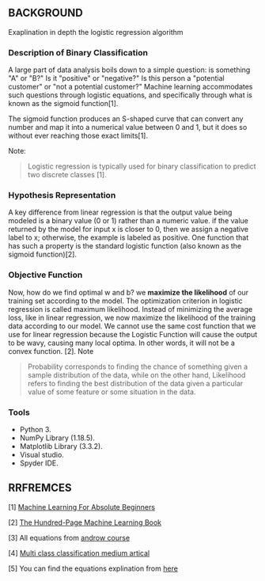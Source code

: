 ## BACKGROUND 
</center>

Exaplination in depth the logistic regression algorithm

### Description of Binary Classification

A large part of data analysis boils down to a simple question: is something "A" or "B?" Is it "positive" or "negative?" Is this person a "potential customer" or "not a potential customer?" Machine learning accommodates such questions through logistic equations, and specifically through what is known as the sigmoid function[1].

The sigmoid function produces an S-shaped curve that can convert any number and map it into a numerical value between 0 and 1, but it does so without ever reaching those exact limits[1].

Note:
> Logistic regression is typically used for binary classification to predict two discrete classes [1].

### Hypothesis Representation
A key difference from linear regression is that the output value being modeled is a binary value (0 or 1) rather than a numeric value. if the value returned by the model for input x is closer to 0, then we assign a negative label to x; otherwise, the example is labeled as positive. One function that has such a property is the standard logistic function (also known as the sigmoid function)[2].

### Objective Function 
Now, how do we find optimal w and b? we **maximize the likelihood** of our training set according to the model. The optimization criterion in logistic regression is called maximum likelihood. Instead of minimizing the average loss, like in linear regression, we now maximize the likelihood of the training data according to our model. We cannot use the same cost function that we use for linear regression because the Logistic Function will cause the output to be wavy, causing many local optima. In other words, it will not be a convex function.
[2].
Note
> Probability corresponds to finding the chance of something given a sample distribution of the data, while on the other hand, Likelihood refers to finding the best distribution of the data given a particular value of some feature or some situation in the data.

### Tools

* Python 3.
* NumPy Library (1.18.5).
* Matplotlib Library (3.3.2).
* Visual studio.
* Spyder IDE.

## RRFREMCES
[1] [Machine Learning For Absolute Beginners](https://www.amazon.com/Machine-Learning-Absolute-Beginners-Introduction-ebook/dp/B07335JNW1)

[2] [The Hundred-Page Machine Learning Book](https://www.amazon.com/Hundred-Page-Machine-Learning-Book/dp/199957950X)

[3] All equations from [androw course](https://www.coursera.org/learn/machine-learning)

[4] [Multi class classification medium artical](https://wadhwatanya1234.medium.com/multi-class-classification-one-vs-all-one-vs-one-993dd23ae7ca)

[5] You can find the equations explination from [here]()
